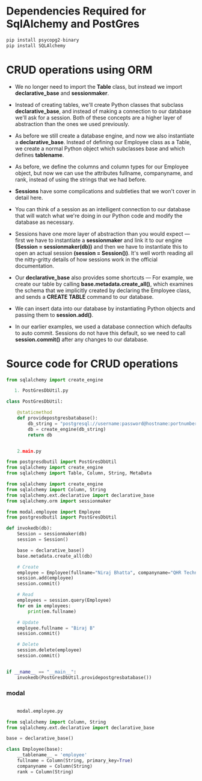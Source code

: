 # Dependencies Required for SqlAlchemy and PostGres #
```python
pip install psycopg2-binary
pip install SQLAlchemy
```

# CRUD operations using ORM #
- We no longer need to import the <b>Table</b> class, but instead we import <b>declarative_base</b> and <b>sessionmaker</b>.
- Instead of creating tables, we'll create Python classes that subclass <b>declarative_base</b>, and instead of making a connection to our database we'll ask for a session. Both of these concepts are a higher layer of abstraction than the ones we used previously.

- As before we still create a database engine, and now we also instantiate a <b>declarative_base</b>. Instead of defining our Employee class as a Table, we create a normal Python object which subclasses base and which defines __tablename__. 
- As before, we define the columns and column types for our Employee object, but now we can use the attributes fullname, companyname, and rank, instead of using the strings that we had before.

- <b>Sessions</b> have some complications and subtleties that we won't cover in detail here. 
- You can think of a session as an intelligent connection to our database that will watch what we're doing in our Python code and modify the database as necessary. 
- Sessions have one more layer of abstraction than you would expect — first we have to instantiate a <b>sessionmaker</b> and link it to our engine <b>(Session = sessionmaker(db))</b> and then we have to instantiate this to open an actual session <b>(session = Session())</b>. It's well worth reading all the nitty-gritty details of how sessions work in the official documentation.

- Our <b>declarative_base</b> also provides some shortcuts — For example, we create our table by calling <b>base.metadata.create_all()</b>, which examines the schema that we implicitly created by declaring the Employee class, and sends a <b>CREATE TABLE</b> command to our database.

- We can insert data into our database by instantiating Python objects and passing them to <b>session.add()</b>.
- In our earlier examples, we used a database connection which defaults to auto commit. Sessions do not have this default, so we need to call <b>session.commit()</b> after any changes to our database.
# Source code for CRUD operations #
```python
from sqlalchemy import create_engine

   1. PostGresDbUtil.py

class PostGresDbUtil:

    @staticmethod
    def providepostgresbatabase():
        db_string = "postgresql://username:password@hostname:portnumber/databasename"
        db = create_engine(db_string)
        return db

```

```python

    2.main.py

from postgresdbutil import PostGresDbUtil
from sqlalchemy import create_engine
from sqlalchemy import Table, Column, String, MetaData

from sqlalchemy import create_engine
from sqlalchemy import Column, String
from sqlalchemy.ext.declarative import declarative_base
from sqlalchemy.orm import sessionmaker

from modal.employee import Employee
from postgresdbutil import PostGresDbUtil

def invokedb(db):
    Session = sessionmaker(db)
    session = Session()

    base = declarative_base()
    base.metadata.create_all(db)

    # Create
    employee = Employee(fullname="Niraj Bhatta", companyname="QHR Technologies", rank="CT0")
    session.add(employee)
    session.commit()

    # Read
    employees = session.query(Employee)
    for em in employees:
        print(em.fullname)

    # Update
    employee.fullname = "Biraj B"
    session.commit()

    # Delete
    session.delete(employee)
    session.commit()


if __name__ == "__main__":
    invokedb(PostGresDbUtil.providepostgresbatabase())

```

### modal ###
```python
    
    modal.employee.py

from sqlalchemy import Column, String
from sqlalchemy.ext.declarative import declarative_base

base = declarative_base()

class Employee(base):
    __tablename__ = 'employee'
    fullname = Column(String, primary_key=True)
    companyname = Column(String)
    rank = Column(String)
```